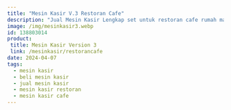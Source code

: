 ```yaml
---
title: "Mesin Kasir V.3 Restoran Cafe"
description: "Jual Mesin Kasir Lengkap set untuk restoran cafe rumah makan - Beli Sekarang"
image: /img/mesinkasir3.webp
id: 138803014
product: 
 title: Mesin Kasir Version 3
 link: /mesinkasir/restorancafe
date: 2024-04-07
tags:
  - mesin kasir
  - beli mesin kasir
  - jual mesin kasir
  - mesin kasir restoran
  - mesin kasir cafe
---
```

